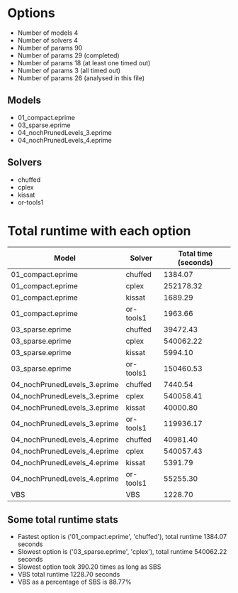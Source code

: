 

# Options


- Number of models         4
- Number of solvers        4
- Number of params        90
- Number of params        29 (completed)
- Number of params        18 (at least one timed out)
- Number of params         3 (all timed out)
- Number of params        26 (analysed in this file)


## Models


 - 01_compact.eprime
 - 03_sparse.eprime
 - 04_nochPrunedLevels_3.eprime
 - 04_nochPrunedLevels_4.eprime


## Solvers


 - chuffed
 - cplex
 - kissat
 - or-tools1


# Total runtime with each option


 | Model | Solver | Total time (seconds) | 
 | -- | -- | -- | 
 | 01_compact.eprime | chuffed | 1384.07 | 
 | 01_compact.eprime | cplex | 252178.32 | 
 | 01_compact.eprime | kissat | 1689.29 | 
 | 01_compact.eprime | or-tools1 | 1963.66 | 
 | 03_sparse.eprime | chuffed | 39472.43 | 
 | 03_sparse.eprime | cplex | 540062.22 | 
 | 03_sparse.eprime | kissat | 5994.10 | 
 | 03_sparse.eprime | or-tools1 | 150460.53 | 
 | 04_nochPrunedLevels_3.eprime | chuffed | 7440.54 | 
 | 04_nochPrunedLevels_3.eprime | cplex | 540058.41 | 
 | 04_nochPrunedLevels_3.eprime | kissat | 40000.80 | 
 | 04_nochPrunedLevels_3.eprime | or-tools1 | 119936.17 | 
 | 04_nochPrunedLevels_4.eprime | chuffed | 40981.40 | 
 | 04_nochPrunedLevels_4.eprime | cplex | 540057.43 | 
 | 04_nochPrunedLevels_4.eprime | kissat | 5391.79 | 
 | 04_nochPrunedLevels_4.eprime | or-tools1 | 55255.30 | 
 | VBS | VBS | 1228.70 | 


## Some total runtime stats


 - Fastest option is ('01_compact.eprime', 'chuffed'), total runtime 1384.07 seconds
 - Slowest option is ('03_sparse.eprime', 'cplex'), total runtime 540062.22 seconds
 - Slowest option took 390.20 times as long as SBS
 - VBS total runtime 1228.70 seconds
 - VBS as a percentage of SBS is 88.77%
